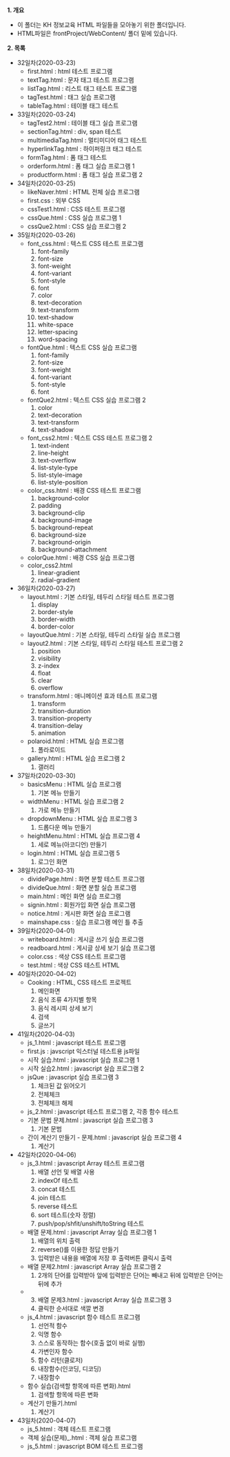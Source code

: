 **1. 개요**
- 이 폴더는 KH 정보교육 HTML 파일들을 모아놓기 위한 폴더입니다.
- HTML파일은 frontProject/WebContent/ 폴더 밑에 있습니다.

**2. 목록**
- 32일차(2020-03-23)
  - first.html : html 테스트 프로그램
  - textTag.html : 문자 태그 테스트 프로그램
  - listTag.html : 리스트 태그 테스트 프로그램
  - tagTest.html : 태그 실습 프로그램
  - tableTag.html : 테이블 태그 테스트 
- 33일차(2020-03-24)
  - tagTest2.html : 테이블 태그 실습 프로그램
  - sectionTag.html : div, span 테스트
  - multimediaTag.html : 멀티미디어 태그 테스트
  - hyperlinkTag.html : 하이퍼링크 태그 테스트
  - formTag.html : 폼 태그 테스트
  - orderform.html : 폼 태그 실습 프로그램 1
  - productform.html : 폼 태그 실습 프로그램 2
- 34일차(2020-03-25)
  - likeNaver.html : HTML 전체 실습 프로그램
  - first.css : 외부 CSS
  - cssTest1.html : CSS 테스트 프로그램
  - cssQue.html : CSS 실습 프로그램 1
  - cssQue2.html : CSS 실습 프로그램 2
- 35일차(2020-03-26)
  - font_css.html : 텍스트 CSS 테스트 프로그램
    1. font-family
    2. font-size
    3. font-weight
    4. font-variant
    5. font-style
    6. font
    7. color
    8. text-decoration
    9. text-transform
    10. text-shadow
    11. white-space
    12. letter-spacing
    13. word-spacing
  - fontQue.html : 텍스트 CSS 실습 프로그램
    1. font-family
    2. font-size
    3. font-weight
    4. font-variant
    5. font-style
    6. font
  - fontQue2.html : 텍스트 CSS 실습 프로그램 2
    1. color
    2. text-decoration
    3. text-transform
    4. text-shadow
  - font_css2.html : 텍스트 CSS 테스트 프로그램 2
    1. text-indent
    2. line-height
    3. text-overflow
    4. list-style-type
    5. list-style-image
    6. list-style-position
  - color_css.html : 배경 CSS 테스트 프로그램
    1. background-color
    2. padding
    3. background-clip
    4. background-image
    5. background-repeat
    6. background-size
    7. background-origin
    8. background-attachment
  - colorQue.html : 배경 CSS 실습 프로그램
  - color_css2.html
    1. linear-gradient
    2. radial-gradient
- 36일차(2020-03-27)
  - layout.html : 기본 스타일, 테두리 스타일 테스트 프로그램
    1. display
    2. border-style
    3. border-width
    4. border-color
  - layoutQue.html : 기본 스타일, 테두리 스타일 실습 프로그램
  - layout2.html : 기본 스타일, 테두리 스타일 테스트 프로그램 2
    1. position
    2. visibility
    3. z-index
    4. float
    5. clear
    6. overflow
  - transform.html : 애니메이션 효과 테스트 프로그램
    1. transform
    2. transition-duration
    3. transition-property
    4. transition-delay
    5. animation
  - polaroid.html : HTML 실습 프로그램
    1. 폴라로이드
  - gallery.html : HTML 실습 프로그램 2
    1. 갤러리
- 37일차(2020-03-30)
  - basicsMenu : HTML 실습 프로그램
    1. 기본 메뉴 만들기
  - widthMenu : HTML 실습 프로그램 2
    1. 가로 메뉴 만들기
  - dropdownMenu : HTML 실습 프로그램 3
    1. 드롭다운 메뉴 만들기
  - heightMenu.html : HTML 실습 프로그램 4
    1. 세로 메뉴(아코디언) 만들기
  - login.html : HTML 실습 프로그램 5
    1. 로그인 화면 
- 38일차(2020-03-31)
  - dividePage.html : 화면 분할 테스트 프로그램
  - divideQue.html : 화면 분할 실습 프로그램
  - main.html : 메인 화면 실습 프로그램
  - signin.html : 회원가입 화면 실습 프로그램
  - notice.html : 게시판 화면 실습 프로그램
  - mainshape.css : 실습 프로그램 메인 틀 추출
- 39일차(2020-04-01)
  - writeboard.html : 게시글 쓰기 실습 프로그램
  - readboard.html : 게시글 상세 보기 실습 프로그램
  - color.css : 색상 CSS 테스트 프로그램
  - test.html : 색상 CSS 테스트 HTML 
- 40일차(2020-04-02)
  - Cooking : HTML, CSS 테스트 프로젝트
    1. 메인화면
    2. 음식 조류 4가지별 항목
    3. 음식 레시피 상세 보기
    4. 검색
    5. 글쓰기
- 41일차(2020-04-03)
  - js_1.html : javascript 테스트 프로그램
  - first.js : javscript 익스터널 테스트용 js파일
  - 시작 실습.html : javascript 실습 프로그램 1
  - 시작 실습2.html : javascript 실습 프로그램 2
  - jsQue : javascript 실습 프로그램 3
    1. 체크된 값 읽어오기
    2. 전체체크
    3. 전체체크 해제
  - js_2.html : javascript 테스트 프로그램 2, 각종 함수 테스트
  - 기본 문법 문제.html : javascript 실습 프로그램 3
    1. 기본 문범
  - 간이 계산기 만들기 - 문제.html : javascript 실습 프로그램 4
    1. 계산기
- 42일차(2020-04-06)
  - js_3.html : javascript Array 테스트 프로그램
    1. 배열 선언 및 배열 사용
    2. indexOf 테스트
    3. concat 테스트
    4. join 테스트
    5. reverse 테스트
    6. sort 테스트(숫자 정렬)
    7. push/pop/shfit/unshift/toString 테스트
  - 배열 문제.html : javascript Array 실습 프로그램 1
    1. 배열의 위치 출력
    2. reverse()를 이용한 정답 만들기
    3. 입력받은 내용을 배열에 저장 후 출력버튼 클릭시 출력
  - 배열 문제2.html : javascript Array 실습 프로그램 2
    1. 2개의 단어를 입력받아 앞에 입력받은 단어는 빼내고 뒤에 입력받은 단어는 뒤에 추가
  - 3. 배열 문제3.html : javascript Array 실습 프로그램 3
    1. 클릭한 순서대로 색깔 변경
  - js_4.html : javascript 함수 테스트 프로그램
    1. 선언적 함수
    2. 익명 함수
    3. 스스로 동작하는 함수(호출 없이 바로 실행)
    4. 가변인자 함수
    5. 함수 리턴(클로저)
    6. 내장함수(인코딩, 디코딩)
    7. 내장함수
  - 함수 실습(검색할 항목에 따른 변화).html
    1. 검색할 항목에 따른 변화
  - 계산기 만들기.html
    1. 계산기
- 43일차(2020-04-07)
  - js_5.html : 객체 테스트 프로그램
  - 객체 실습(문제)_.html : 객체 실습 프로그램
  - js_5.html : javascript BOM 테스트 프로그램
